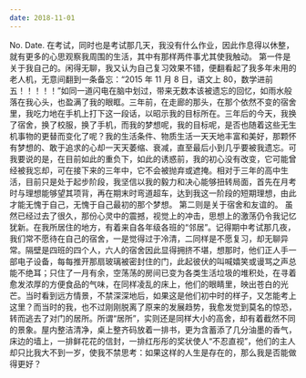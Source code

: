 ```yaml
---
date: 2018-11-01
---
```


No.
Date.
在考试，同时也是考试那几天，我没有什么作业，因此作息得以休整，就有更多的心思观察我周围的生活，其中有那样两件事尤其使我触动。
第一件是关于我自己的。闲得无聊，我又认为自己复习效果不错，便翻看起了我多年未用的老人机，无意间翻到一条备忘：“2015 年 11 月 8 日，语文上 80，数学进前五！！！！！”如同一道闪电在脑中划过，带来无数本该被遗忘的回忆，如雨水般落在我心头，也盈满了我的眼眶。三年前，在走廊的那头，在那个依然不变的宿舍里，我吃力地在手机上打下这一段话，以昭示我的目标所在。三年后的今天，我换了宿舍，换了校服，换了手机，而我的梦想呢，我的目标呢，是否也随着这些无生机事物的更替而变化了呢？我的生活条件、物质生活一天天地丰富和美好，那颗怀有梦想的、敢于追求的心却一天天萎缩、衰减，直至最后小到几乎要被我遗忘。可我要说的是，在目前如此的重负下，如此的诱惑前，我的初心没有改变，它可能曾经被我忘却，可在接下来的三年中，它不会被抛弃或遮掩。相对于三年的高中生活，目前只是处于起步阶段，我坚信以我的毅力和决心能够扭转局面，首先在月考时与理想能够望其项背，再在期末时弯道超车，达到我这一阶段的短期理想，由此才能无愧于自己，无愧于自己最初的那个梦想。
第二则是关于宿舍和友谊的。
虽然已经过去了很久，那份心灵中的震撼，视觉上的冲击，思想上的激荡仍令我记忆犹新。在我所居住的地方，有着来自各年级各班的“邻居”。记得期中考试那几夜，我们常不愿待在自己的宿舍，一是觉得过于冷清，二同样是不愿复习，却无聊异常。隔壁是四班的四个人，六人的宿舍因此显得拥挤不堪，想那时，他们正人手一部电子设备，每每推开那扇玻璃被密封住的门，此起彼伏的叫喊嬉笑或谩骂之声总能不绝耳；只住了一月有余，空荡荡的房间已变为各类生活垃圾的堆积处，在寻着愈发浓厚的方便食品的气味，在同样凌乱的床上，他们的眼睛里，映出苍白的光芒。当时看到远方情景，不禁深深地后，如果这是他们初中时的样子，又怎能考上这里？而当时的我，也不过刚刚脱离了原来的发展趋势，我愈发觉到莫名的惊恐，转而逃去了对门的居所。所谓“居所”，实则还是同样大小的高舍，却有着截然不同的景象。屋内整洁清净，桌上整齐码放着一排书，更为含蓄添了几分油墨的香气，床边的墙上，一排鲜花花的信封，一排红彤彤的奖状使人“不忍直视”，他们的主人却只比我大不到一岁，使我不禁思考：如果这样的人生是存在的，那么我是否能做得更好？
